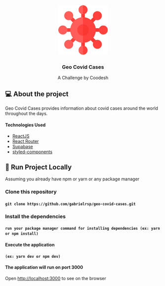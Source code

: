<h1 align="center">
  <img alt="Tools" src="/src/assets/virus-image.png" width="160px" />
</h1>

<h3 align="center">Geo Covid Cases</h3>

<p align="center">A Challenge by Coodesh</p>


## 💻 About the project

 Geo Covid Cases provides information about covid cases around the world throughout the days.

 #### Technologies Used 

  -  [ReactJS](https://reactjs.org/)
  -  [React Router](https://github.com/ReactTraining/react-router)
  -  [Supabase]([https://github.com/axios/axios](https://supabase.com/))
  -  [styled-components](https://www.styled-components.com/)

## 🔧 Run Project Locally

Assuming you already have npm or yarn or any package manager

### Clone this repository

#### `git clone https://github.com/gabrielrsp/geo-covid-cases.git`

### Install the dependencies

#### `run your package manager command for installing dependencies (ex: yarn or npm install)`

#### Execute the application 

#### `(ex: yarn dev or npm dev)`

#### The application will run on port 3000

Open [http://localhost:3000](http://localhost:3000) to see on the browser
